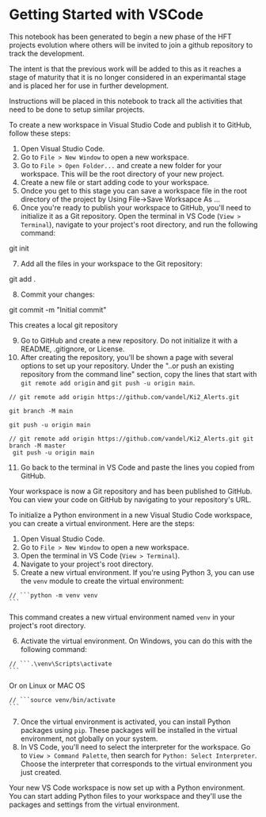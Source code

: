 # Getting Started with VSCode

This notebook has been generated to begin a new phase of the HFT projects evolution where others will be invited to join a github repository to track the development.

The intent is that the previous work will be added to this as it reaches a stage of maturity that it is no longer considered in an experimantal stage and is placed her for use in further development.

Instructions will be placed in this notebook to track all the activities that need to be done to setup similar projects.

To create a new workspace in Visual Studio Code and publish it to GitHub, follow these steps:

1. Open Visual Studio Code.
2. Go to `File > New Window` to open a new workspace.
3. Go to `File > Open Folder...` and create a new folder for your workspace. This will be the root directory of your new project.
4. Create a new file or start adding code to your workspace.
5. Ondce you get to this stage you can save a workspace file in the root directory of the project by Using File->Save Worksapce As ...
6. Once you're ready to publish your workspace to GitHub, you'll need to initialize it as a Git repository. Open the terminal in VS Code (`View > Terminal`), navigate to your project's root directory, and run the following command:

git init

7. Add all the files in your workspace to the Git repository:

git add .

8. Commit your changes:

git commit -m "Initial commit"

This creates a local git repository

9. Go to GitHub and create a new repository. Do not initialize it with a README, .gitignore, or License.
10. After creating the repository, you'll be shown a page with several options to set up your repository. Under the "..or push an existing repository from the command line" section, copy the lines that start with `git remote add origin` and `git push -u origin main`.

```
// git remote add origin https://github.com/vandel/Ki2_Alerts.git

git branch -M main

git push -u origin main
```

```
// git remote add origin https://github.com/vandel/Ki2_Alerts.git git branch -M master
 git push -u origin main
```

11. Go back to the terminal in VS Code and paste the lines you copied from GitHub.

Your workspace is now a Git repository and has been published to GitHub. You can view your code on GitHub by navigating to your repository's URL.

To initialize a Python environment in a new Visual Studio Code workspace, you can create a virtual environment. Here are the steps:

1. Open Visual Studio Code.
2. Go to `File > New Window` to open a new workspace.
3. Open the terminal in VS Code (`View > Terminal`).
4. Navigate to your project's root directory.
5. Create a new virtual environment. If you're using Python 3, you can use the `venv` module to create the virtual environment:

````
// ```python -m venv venv
```
````

This command creates a new virtual environment named `venv` in your project's root directory.

6. Activate the virtual environment. On Windows, you can do this with the following command:

````
// ```.\venv\Scripts\activate
```
````

Or on Linux or MAC OS

````
// ```source venv/bin/activate
```
````

7. Once the virtual environment is activated, you can install Python packages using `pip`. These packages will be installed in the virtual environment, not globally on your system.
8. In VS Code, you'll need to select the interpreter for the workspace. Go to `View > Command Palette`, then search for `Python: Select Interpreter`. Choose the interpreter that corresponds to the virtual environment you just created.

Your new VS Code workspace is now set up with a Python environment. You can start adding Python files to your workspace and they'll use the packages and settings from the virtual environment.
